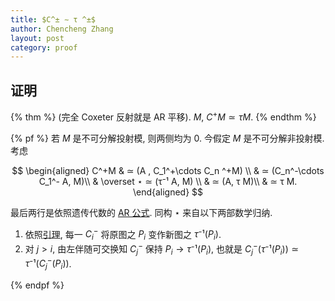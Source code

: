 ```yaml
---
title: $C^± ∼ τ ^±$
author: Chencheng Zhang
layout: post
category: proof
---
```


## 证明

{% thm %}
(完全 Coxeter 反射就是 AR 平移). $M$, $C^+ M ≃ τ M$.
{% endthm %}

{% pf %}
若 $M$ 是不可分解投射模, 则两侧均为 $0$. 今假定 $M$ 是不可分解非投射模. 考虑

$$
\begin{aligned}
  C^+M & ≃ (A , C_1^+\cdots C_n ^+M) \\  
  & ≃ (C_n^-\cdots C_1^- A, M)\\
  & \overset ⋆ ≃ (τ⁻¹ A, M) \\
  & ≃ (A, τ M)\\
  & ≃ τ M.
\end{aligned}
$$

最后两行是依照遗传代数的 [AR 公式](AR_Formula). 同构 $⋆$ 来自以下两部数学归纳.

1. 依照[引理](C_is_tau_for_Proj), 每一 $C_i^-$ 将原图之 $P_i$ 变作新图之 $τ⁻¹ (P_i)$.
2. 对 $j > i$, 由左伴随可交换知 $C_j^-$ 保持 $P_i → τ⁻¹(P_i)$, 也就是 $C_j^-(τ⁻¹ (P_i))≃ τ ⁻¹ (C_j^-(P_i))$.

{% endpf %}
